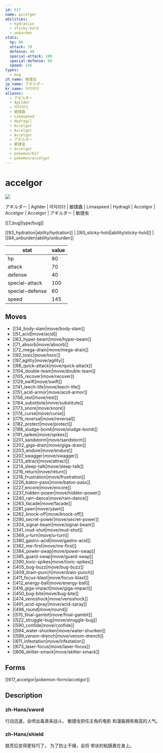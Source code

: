 ```yaml
---
id: 617
name: accelgor
abilities:
  - hydration
  - sticky-hold
  - unburden
stats:
  hp: 80
  attack: 70
  defense: 40
  special-attack: 100
  special-defense: 60
  speed: 145
types:
  - bug
zh_name: 敏捷虫
jp_name: アギルダー
kr_name: 어지리더
aliases:
  - アギルダー
  - Agilder
  - 어지리더
  - 敏捷蟲
  - Limaspeed
  - Hydragil
  - Accelgor
  - Accelgor
  - Accelgor
  - アギルダー
  - 敏捷虫
  - accelgor
  - pokemon/617
  - pokemon/accelgor
---
```

# accelgor

![](https://raw.githubusercontent.com/PokeAPI/sprites/master/sprites/pokemon/617.png)

アギルダー | Agilder | 어지리더 | 敏捷蟲 | Limaspeed | Hydragil | Accelgor | Accelgor | Accelgor | アギルダー | 敏捷虫

[[7_bug|type/bug]]

[[93_hydration|ability/hydration]] | [[60_sticky-hold|ability/sticky-hold]] | [[84_unburden|ability/unburden]]

|stat|value|
|---|---|
|hp|80|
|attack|70|
|defense|40|
|special-attack|100|
|special-defense|60|
|speed|145|


## Moves

- [[34_body-slam|move/body-slam]]
- [[51_acid|move/acid]]
- [[63_hyper-beam|move/hyper-beam]]
- [[71_absorb|move/absorb]]
- [[72_mega-drain|move/mega-drain]]
- [[92_toxic|move/toxic]]
- [[97_agility|move/agility]]
- [[98_quick-attack|move/quick-attack]]
- [[104_double-team|move/double-team]]
- [[105_recover|move/recover]]
- [[129_swift|move/swift]]
- [[141_leech-life|move/leech-life]]
- [[151_acid-armor|move/acid-armor]]
- [[156_rest|move/rest]]
- [[164_substitute|move/substitute]]
- [[173_snore|move/snore]]
- [[174_curse|move/curse]]
- [[179_reversal|move/reversal]]
- [[182_protect|move/protect]]
- [[188_sludge-bomb|move/sludge-bomb]]
- [[191_spikes|move/spikes]]
- [[201_sandstorm|move/sandstorm]]
- [[202_giga-drain|move/giga-drain]]
- [[203_endure|move/endure]]
- [[207_swagger|move/swagger]]
- [[213_attract|move/attract]]
- [[214_sleep-talk|move/sleep-talk]]
- [[216_return|move/return]]
- [[218_frustration|move/frustration]]
- [[226_baton-pass|move/baton-pass]]
- [[227_encore|move/encore]]
- [[237_hidden-power|move/hidden-power]]
- [[240_rain-dance|move/rain-dance]]
- [[263_facade|move/facade]]
- [[281_yawn|move/yawn]]
- [[282_knock-off|move/knock-off]]
- [[290_secret-power|move/secret-power]]
- [[324_signal-beam|move/signal-beam]]
- [[341_mud-shot|move/mud-shot]]
- [[369_u-turn|move/u-turn]]
- [[380_gastro-acid|move/gastro-acid]]
- [[382_me-first|move/me-first]]
- [[384_power-swap|move/power-swap]]
- [[385_guard-swap|move/guard-swap]]
- [[390_toxic-spikes|move/toxic-spikes]]
- [[405_bug-buzz|move/bug-buzz]]
- [[409_drain-punch|move/drain-punch]]
- [[411_focus-blast|move/focus-blast]]
- [[412_energy-ball|move/energy-ball]]
- [[416_giga-impact|move/giga-impact]]
- [[450_bug-bite|move/bug-bite]]
- [[474_venoshock|move/venoshock]]
- [[491_acid-spray|move/acid-spray]]
- [[496_round|move/round]]
- [[515_final-gambit|move/final-gambit]]
- [[522_struggle-bug|move/struggle-bug]]
- [[590_confide|move/confide]]
- [[594_water-shuriken|move/water-shuriken]]
- [[599_venom-drench|move/venom-drench]]
- [[611_infestation|move/infestation]]
- [[673_laser-focus|move/laser-focus]]
- [[806_skitter-smack|move/skitter-smack]]

## Forms



[[617_accelgor|pokemon-form/accelgor]]

## Description

### zh-Hans/sword

行动迅速，会喷出毒液来战斗。
敏捷虫担任主角的电影
和漫画拥有极高的人气。

### zh-Hans/shield

脱壳后变得更轻巧了。
为了防止干燥，会将
带状的粘膜裹在身上。

